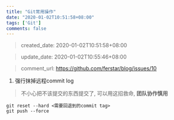 ```yaml
---
title: "Git常用操作"
date: "2020-01-02T10:51:58+08:00"
tags: ['Git']
comments: false
---
```


> created_date: 2020-01-02T10:51:58+08:00

> update_date: 2020-01-02T10:55:46+08:00

> comment_url: https://github.com/ferstar/blog/issues/10

1. 强行抹掉远程commit log

> 不小心把不该提交的东西提交了, 可以用这招救命, **团队协作慎用**
```shell
git reset --hard <需要回退到的commit tag>
git push --force
```

